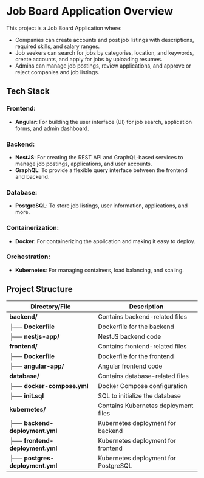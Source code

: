# Job Board Application Overview

This project is a Job Board Application where:

- Companies can create accounts and post job listings with descriptions, required skills, and salary ranges.
- Job seekers can search for jobs by categories, location, and keywords, create accounts, and apply for jobs by uploading resumes.
- Admins can manage job postings, review applications, and approve or reject companies and job listings.

## Tech Stack

### Frontend:
- **Angular**: For building the user interface (UI) for job search, application forms, and admin dashboard.

### Backend:
- **NestJS**: For creating the REST API and GraphQL-based services to manage job postings, applications, and user accounts.
- **GraphQL**: To provide a flexible query interface between the frontend and backend.

### Database:
- **PostgreSQL**: To store job listings, user information, applications, and more.

### Containerization:
- **Docker**: For containerizing the application and making it easy to deploy.

### Orchestration:
- **Kubernetes**: For managing containers, load balancing, and scaling.

## Project Structure

| **Directory/File**          | **Description**                             |
|-----------------------------|---------------------------------------------|
| **backend/**                | Contains backend-related files              |
| ├── **Dockerfile**          | Dockerfile for the backend                  |
| ├── **nestjs-app/**         | NestJS backend code                         |
| **frontend/**               | Contains frontend-related files             |
| ├── **Dockerfile**          | Dockerfile for the frontend                 |
| ├── **angular-app/**        | Angular frontend code                       |
| **database/**               | Contains database-related files             |
| ├── **docker-compose.yml**  | Docker Compose configuration                |
| ├── **init.sql**            | SQL to initialize the database              |
| **kubernetes/**             | Contains Kubernetes deployment files        |
| ├── **backend-deployment.yml** | Kubernetes deployment for backend        |
| ├── **frontend-deployment.yml**| Kubernetes deployment for frontend       |
| ├── **postgres-deployment.yml**| Kubernetes deployment for PostgreSQL     |


